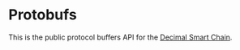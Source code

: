 # Protobufs

This is the public protocol buffers API for the [Decimal Smart Chain](https://bitbucket.org/decimalteam/go-smart-node).
